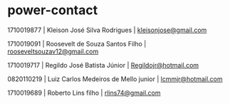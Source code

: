 # power-contact

1710019877 | Kleison José Silva Rodrigues | kleisonjose@gmail.com 

1710019091 | Roosevelt de Souza Santos Filho | rooseveltsouzav12@gmail.com

1710019717 | Regildo José Batista Júnior | Regildojr@hotmail.com

0820110219 | Luiz Carlos Medeiros de Mello junior | lcmmjr@hotmail.com

1710019689 | Roberto Lins filho | rlins74@gmail.com
 
